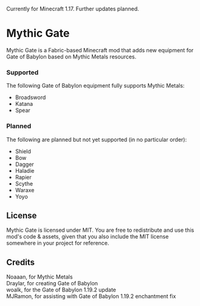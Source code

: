 Currently for Minecraft 1.17.  Further updates planned.

# Mythic Gate

Mythic Gate is a Fabric-based Minecraft mod that adds new equipment for Gate of Babylon based on Mythic Metals resources.

### Supported

The following Gate of Babylon equipment fully supports Mythic Metals:

- Broadsword
- Katana
- Spear

### Planned

The following are planned but not yet supported (in no particular order):

- Shield
- Bow
- Dagger
- Haladie
- Rapier
- Scythe
- Waraxe
- Yoyo

## License

Mythic Gate is licensed under MIT. You are free to redistribute and use this mod's code & assets, given that you also include the MIT license somewhere in your project for reference.

## Credits

Noaaan, for Mythic Metals  
Draylar, for creating Gate of Babylon  
woalk, for the Gate of Babylon 1.19.2 update  
MJRamon, for assisting with Gate of Babylon 1.19.2 enchantment fix
